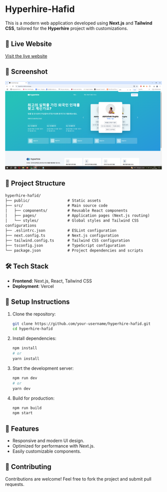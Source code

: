 
# Hyperhire-Hafid

This is a modern web application developed using **Next.js** and **Tailwind CSS**, tailored for the **Hyperhire** project with customizations.

## 🚀 Live Website

[Visit the live website](https://hyperhire-hafid.vercel.app/)

## 📸 Screenshot

![Hyperhire Website Screenshot](https://github.com/hafidrf/hyperhire-hafid/blob/main/screenshot.png)

## 📂 Project Structure

```
hyperhire-hafid/
├── public/                 # Static assets
├── src/                    # Main source code
│   ├── components/         # Reusable React components
│   ├── pages/              # Application pages (Next.js routing)
│   └── styles/             # Global styles and Tailwind CSS configurations
├── .eslintrc.json          # ESLint configuration
├── next.config.ts          # Next.js configuration
├── tailwind.config.ts      # Tailwind CSS configuration
├── tsconfig.json           # TypeScript configuration
└── package.json            # Project dependencies and scripts
```

## 🛠️ Tech Stack

- **Frontend**: Next.js, React, Tailwind CSS
- **Deployment**: Vercel

## 🔧 Setup Instructions

1. Clone the repository:
   ```bash
   git clone https://github.com/your-username/hyperhire-hafid.git
   cd hyperhire-hafid
   ```

2. Install dependencies:
   ```bash
   npm install
   # or
   yarn install
   ```

3. Start the development server:
   ```bash
   npm run dev
   # or
   yarn dev
   ```

4. Build for production:
   ```bash
   npm run build
   npm start
   ```

## 🌟 Features

- Responsive and modern UI design.
- Optimized for performance with Next.js.
- Easily customizable components.

## 🤝 Contributing

Contributions are welcome! Feel free to fork the project and submit pull requests.
